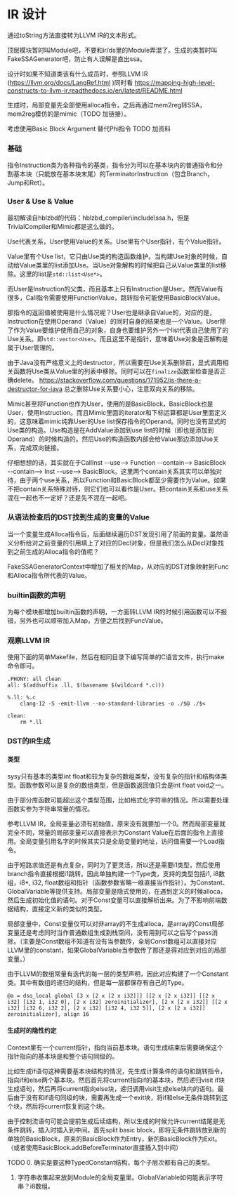 
# IR 设计

通过toString方法直接转为LLVM IR的文本形式。

顶层模块暂时叫Module吧，不要和ir/ds里的Module弄混了。生成的类暂时叫FakeSSAGenerator吧，防止有人误解是直出ssa。

设计时如果不知道类该有什么成员时，参照LLVM IR (https://llvm.org/docs/LangRef.html )同时看
https://mapping-high-level-constructs-to-llvm-ir.readthedocs.io/en/latest/README.html

生成时，局部变量先全部使用alloca指令，之后再通过mem2reg转SSA，mem2reg模仿的是mimic（TODO 加链接）。

考虑使用Basic Block Argument 替代Phi指令 TODO 加资料

### 基础

指令Instruction类为各种指令的基类，指令分为可以在基本块内的普通指令和分割基本块（只能放在基本块末尾）的TerminatorInstruction（包含Branch，Jump和Ret）。

### User & Use & Value

最初解读自hblzbd的代码：hblzbd_compiler\include\ssa.h，但是TrivialCompiler和Mimic都是这么做的。

Use代表关系，User使用Value的关系。Use里有个User指针，有个Value指针。

Value里有个Use list，它只由Use类的构造函数维护。当构建Use对象的时候，自动给Value类里的list添加Use。当Use对象解构的时候把自己从Value类里的list移除。这里的list是`std::list<Use*>`。

而User是Instruction的父类，而且基本上只有Instruction是User。然而Value有很多，Call指令需要使用FunctionValue，跳转指令可能使用BasicBlockValue。

那指令的返回值被使用是什么情况呢？User也是继承自Value的，对应的是，Instruction在使用Operand（Value）的同时自身的结果也是一个Value。User除了作为Value要维护使用自己的对象，自身也要维护另外一个list代表自己使用了的Use关系。即`std::vector<Use>`。而且这里不是指针，意味着Use对象是否解构是属于User管理的。

由于Java没有严格意义上的destructor，所以需要在Use关系删除前，显式调用相关函数将Use类从Value里的列表中移除。同时可以在`finalize`函数里检查是否正确delete。 https://stackoverflow.com/questions/171952/is-there-a-destructor-for-java 总之删除Use关系要小心，注意双向关系的移除。

Mimic甚至将Function也作为User，使用的是BasicBlock，BasicBlock也是User，使用Instruction。而且Mimic里面的iterator和下标运算都是User里面定义的，这意味着mimic纯靠User的Use list保存指令的Operand。同时也没有显式的Use类的构造。Use构造是在AddValue添加到use list的时候（即也是添加到Operand）的时候构造的。然后Use的构造函数内部会给Value那边添加Use关系，完成双向链接。

仔细想想的话，其实就在于CallInst --use--> Function --contain--> BasicBlock --contain--> Inst --use--> BasicBlock。这里两个contain关系其实可以单独对待，由于两个use关系，所以Function和BasicBlock都至少需要作为Value。如果不把contain关系特殊对待，则它们也可以看作是User。把contain关系和use关系混在一起也不一定好？还是先不混在一起吧。

### 从语法检查后的DST找到生成的变量的Value

当一个变量生成Alloca指令后，后面继续遍历DST发现引用了前面的变量。虽然语义分析给对之前变量的引用填上了对应的Decl对象，但是我们怎么从Decl对象找到之前生成的Alloca指令的值呢？

FakeSSAGeneratorContext中增加了相关的Map，从对应的DST对象映射到Func和Alloca指令所代表的Value。

### builtin函数的声明

为每个模块都增加builtin函数的声明，一方面转LLVM IR的时候引用函数可以不报错，另外也可以顺带加入Map，方便之后找到FuncValue。

### 观察LLVM IR

使用下面的简单Makefile，然后在相同目录下编写简单的C语言文件，执行make命令即可。

```
.PHONY: all clean
all: $(addsuffix .ll, $(basename $(wildcard *.c)))

%.ll: %.c
	clang-12 -S -emit-llvm --no-standard-libraries -o ./$@ ./$<

clean:
	rm *.ll
```

### DST的IR生成

#### 类型

sysy只有基本的类型int float和较为复杂的数组类型，没有复杂的指针和结构体类型。函数参数可以是复杂的数组类型，但是函数返回值只会是int float void之一。

由于部分库函数可能超出这个类型范围，比如格式化字符串的情况。所以需要处理函数实参为字符串常量的情况。

参考LLVM IR，全局变量必须有初始值，原来没有就要加一个0。然而局部变量就完全不同，常量的局部变量可以直接表示为Constant Value在后面的指令上直接用。全局变量引用名字的时候其实只是全局变量的地址，访问值需要一个Load指令。

由于短路求值还是有点复杂，同时为了更灵活，所以还是需要i1类型，然后使用branch指令直接根据i1跳转。因此单独构建一个Type类，支持的类型包括i1, i8数组，i8*, i32, float数组和指针（函数参数省略一维直接当作指针）。为Constant、GlobalVariable等提供支持。局部变量是隐式使用的，在遇到定义的时候alloca，然后生成初始化值的语句。对于Const变量可以直接解析出来。为了不影响前端数据结构，直接定义新的类似的类型。

局部变量中，Const变量仅可以对非array的不生成alloca，是array的Const局部变量还是考虑同时当作普通数组生成到栈空间，没有用到可以之后写个pass消除。（主要是Const数组不知道有没有当参数传，全局Const数组可以直接对应LLVM里的constant，如果GlobalVariable当参数传了那还是得对应到对应的局部变量。）

由于LLVM的数组常量有迭代的每一层的类型声明，因此对应构建了一个Constant类。其中有数组的递归的结构，但是每一层都保存有自己的Type。
```
@a = dso_local global [3 x [2 x [2 x i32]]] [[2 x [2 x i32]] [[2 x i32] [i32 1, i32 0], [2 x i32] zeroinitializer], [2 x [2 x i32]] [[2 x i32] [i32 6, i32 2], [2 x i32] [i32 4, i32 5]], [2 x [2 x i32]] zeroinitializer], align 16
```

#### 生成时的隐性约定

Context里有一个current指针，指向当前基本块。语句生成结束后需要确保这个指针指向的基本块是和整个语句同级的。

比如生成if语句这种需要基本块结构的情况，先生成计算条件的语句和跳转指令，指向if和else两个基本块。然后首先将current指向if的基本块，然后递归visit if块生成语句，然后再将current指向else块，递归调用visit生成else块内的语句。最后由于没有和if语句同级的块，需要再生成一个exit块，将if和else无条件跳转到这个块，然后将current恢复到这个块。

由于控制流语句可能会提前生成后续结构，所以生成的时候允许current结尾是无条件跳转，插入时插入到中间。首先split basic block，即将无条件跳转放到新的单独的BasicBlock，原来的BasicBlock作为Entry，新的BasicBlock作为Exit。（或者使用BasicBlock.addBeforeTerminator直接插入到中间）

TODO
0. 确实是要这种TypedConstant结构，每个子层次都有自己的类型。
1. 字符串收集起来放到Module的全局变量里。GlobalVariable如何能表示字符串？i8数组。
